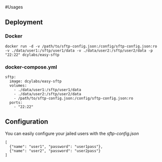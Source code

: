 #Usages 
## Deployment 
### Docker 
```
docker run -d -v /path/to/sftp-config.json:/config/sftp-config.json:ro -v ./data/user1:/sftp/user1/data -v ./data/user2:/sftp/user2/data -p "22:22" dcylabs/easy-sftp
```
### docker-compose.yml 
```
sftp:
  image: dcylabs/easy-sftp
  volumes:
    - ./data/user1:/sftp/user1/data
    - ./data/user2:/sftp/user2/data
    - /path/to/sftp-config.json:/config/sftp-config.json:ro
  ports:
    - "22:22"
```
## Configuration 
You can easily configure your jailed users with the *sftp-config.json*
```
[
  {"name": "user1", "password": "user1pass"},
  {"name": "user2", "password": "user2pass"}
]
```
